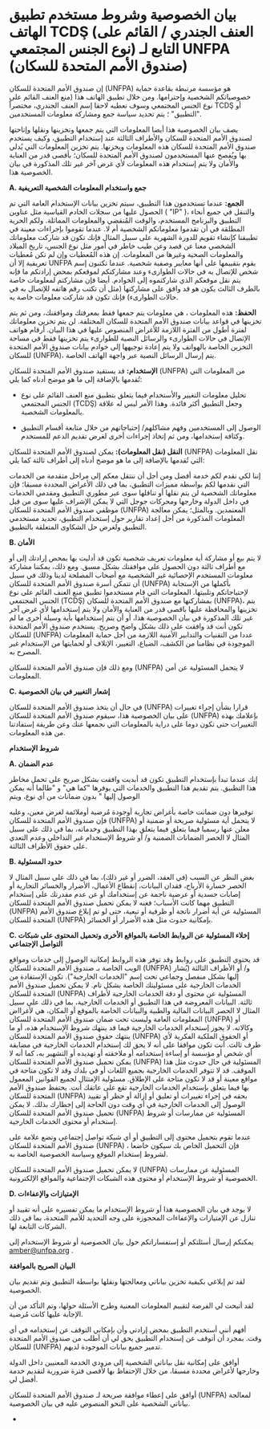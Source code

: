 # بيان الخصوصية وشروط مستخدم تطبيق الهاتف TCDŞ (العنف الجندري / القائم على نوع الجنس المجتمعي) التابع لـ UNFPA  (صندوق الأمم المتحدة للسكان) #

إن صندوق الأمم المتحدة للسكان (UNFPA) هو مؤسسة مرتبطة بقاعدة حماية خصوصياتكم الشخصية وإحترامها. ومن خلال تطبيق الهاتف هذا (منع العنف القائم على نوع الجنس المجتمعي وسوف نعطيه لاحقا إسم العنف الجندري، مختصراً TCDŞ أو "التطبيق" ؛ يتم تحديد سياسة جمع ومشاركة معلومات المستخدمين.

يصف بيان الخصوصية هذا أيضا المعلومات التي يتم جمعها وتخزينها ونقلها وإتاحتها لصندوق الأمم المتحدة للسكان والأطراف الثالثة عند إستخدام التطبيق، وكيف يستخدم صندوق الأمم المتحدة للسكان هذه المعلومات ويخزنها. يتم تخزين المعلومات التي يُدلي بها ويُفصح عنها المستخدمون لصندوق الأمم المتحدة للسكان؛ بأقصى قدر من العناية والأمان ولا يتم إستخدام هذه المعلومات لأي غرض آخر غير تلك المذكورة في بيان الخصوصية هذا.

**A. جمع واستخدام المعلومات الشخصية التعريفية**

**الجمع:** عندما تستخدمون هذا التطبيق، سيتم تخزين بيانات الإستخدام العامة التي تم الحصول عليها من سجلات الخادم القياسية مثل عناوين ( "IP" )، والتنقل في جميع أنحاء التطبيق والبرنامج المستخدم، والوقت المُنقضي والمعلومات المماثلة. ولكم الحرية المطلقة في أن تقدموا معلوماتكم الشخصية أم لا. عندما تقوموا بإجراءات معينة في تطبيقنا كإنشاء تقويم للدورة الشهرية على سبيل المثال فإنك تكون قد شاركت معلوماتك الشخصي معنا عن قصد وعن طيب خاطر في أمور مثل نوع الجنس، تاريخ الميلاد والمعلومات الصحية وغيرها من المعلومات. إن هذه المُعطيات وإن لم تكن مُعطيات تعريفية إلا أن UNFPA يقوم بتقييمها على أنها معايير وصفية شخصية. عندما تكتبون إسم شخص للإتصال به في حالات الطوارىء وعند مشاركتكم لموقعكم بمحض إرادتكم ما فإنه يتم نقل موقعكم الذي شاركتموه إلى الخوادم. أيضا فإن مشاركتم لمعلومات خاصة بالطرف الثالث يكون هو قد وافق على مشاركتها (مثل أن تكتب رقم هاتفه للإتصال به في حالات الطوارىء) فإنك تكون قد شاركت معلومات خاصة به.

**الحفظ:** هذه المعلومات ، هي معلومات يتم جمعها فقط بمعرفتك وموافقنك، ومن ثم يتم تخزينها في قواعد بيانات صندوق الأمم المتحدة للسكان المختلفة. لن يتم تخزين معلوماتك لفترة أطول من الفترة اللازمة للأغراض المنصوص عليها في هذا البيان. أرقام هواتف الإثصال في حالات الطوارىء والرسائل النصية للطوارىء يتم تخزينها فقط في مساحة التخزين الخاصة بالهواتف ولا يتم إعادة توجيهها إلى خوادم بيانات صندوق الأمم المتحدة للسكان (UNFPA)، يتم إرسال الرسائل النصية عبر واجهة الهاتف الخاصة.

**الإستخدام:** قد يستفيد صندوق الأمم المتحدة للسكان  (UNFPA) من المعلومات التي تُقدمها بالإضافة إلى ما هو موضح أدناه كما يلي:  

- تحليل معلومات التغيير والأستخدام فيما يتعلق بتطبيق منع العنف القائم على نوع الجنس المجتمعي (TCDŞ) وجعل التطبيق أكثر فائدة. وهذا الأمر ليس له علاقة بالمعلومات الشخصية.

- الوصول إلى المستخدمين وفهم مشاكلهم/ إحتياجاتهم من خلال متابعة أقسام التطبيق وكثافة إستخدامها، ومن ثم إتخاذ إجراءات أخرى لغرض تقديم الدعم للمستخدم.

**النقل (نقل المعلومات):** يمكن لصندوق الأمم المتحدة للسكان (UNFPA) نقل المعلومات التي تُقدمها بالإضافة إلى ما هو موضح أدناه إلى أطراف ثالثة كما يلي:

إننا لكي نقدم لكم خدمة أفضل ومن أجل أن ننتقل معكم إلى مراحل متقدمة من الخدمات التي نقدمها لكم  بواسطة مميزات التطبيق، بما في ذلك الأغراض المحددة مسبقا؛ فإن معلوماتك الشخصية لن يتم نقلها أو تناقلها سوى عبر مطوري التطبيق ومقدمي الخدمات في داخل الدولة وخارجها ومحركات جوجل التي لا يمكن الإشراف عليها سوى من قبل موظفي صندوق الأمم المتحدة للسكان (UNFPA)  المعتمدين. وبالمثل؛ يمكن معالجة المعلومات المذكورة من أجل إعداد تقارير حول إستخدام التطبيق، تحديد مستخدمي التطبيق ولغرض حل الشكاوى المتعلقة بالتطبيق.

**B. الأمان**

لا يتم بيع أو مشاركة أية معلومات تعريف شخصية تكون قد أدليت بها بمحض إرادتك إلى أو مع أطراف ثالثة دون الحصول على موافقتك بشكل مسبق. ومع ذلك، يمكننا مشاركة معلومات المستخدم الإحصائية غير الشخصية مع أصحاب المصلحة لدينا وذلك في سبيل أن تتمكن أسرة صندوق الأمم المتحدة للسكان (UNFPA) بأكملها من الإستجابة لإحتياجاتكم وتلبيتها. المعلومات التي قام مستخدموا تطبيق منع العنف القائم على نوع الجنس المجتمعي (TCDŞ) بمشاركتها مع صندوق الأمم المتحدة للسكان (UNFPA)، يتم تخزينها والمحافظة عليها باقصى قدر من العناية والأمان ولا يتم إستخدامها لأي غرض آخر غير تلك المذكورة في بيان الخصوصية هذا، أو أن يتم إستخدامها بأية وسيلة أخرى ما لم تكون أنت قد وافقت على ذلك بشكل واضح وصريح. يستخدم صندوق الأمم المتحدة للسكان (UNFPA) عددا من التقنيات والتدابير الأمنية اللازمة من أجل حماية المعلومات الموجودة في نظامنا من الكشف، الضياع، التغيير، الإتلاف أو لحمايتها من الإستخدام غير المصرح به.

ومع ذلك فإن صندوق الأمم المتحدة للسكان (UNFPA) لا يتحمل المسئولية عن أمن المعلومات.

**C. إشعار التغيير في بيان الخصوصية**

في حال أن يتخذ صندوق الأمم المتحدة للسكان (UNFPA) قرارا بشأن إجراء تغييرات على بيان الخصوصية هذا، سيقوم صندوق الأمم المتحدة للسكان (UNFPA) بإعلامك بهذه التغييرات حتى تكون دوما على دراية بالمعلومات التي نجمعها عنك وعن طريقة إستفادتنا من هذه المعلومات. 



**شروط الإستخدام**

**A. عدم الضمان**

إنك عندما تبدأ بإستخدام التطبيق تكون قد أبديت وافقت بشكل صريح على تحمل مخاطر هذا التطبيق. يتم تقديم هذا التطبيق والخدمات التي يوفرها "كما هي" و "طالما أنه يمكن الوصول إليها " بدون ضمانات من أي نوع، ويتم

توفيرها دون ضمانت خاصة بأغراض تجارية  أوجودة مُرضية أوملائمة لغرض معين، وعليه فإن صندوق الأمم المتحدة للسكان (UNFPA) لا يتحمل أية مسئولية صريحة أو ضمنية أو معلن عنها رسميا فيما يتعلق فيما يتعلق بهذا التطبيق وخدماته، بما في ذلك على سبيل المثال لا الحصر الضمانات الضمنية و/ أو شروط  الإستخدام غير التداخلي وعدم التعدي على حقوق الأطراف الثالثة. 

**B. حدود المسئولية**

بغض النظر عن السبب (في العقد، الضرر أو غير ذلك)، بما في ذلك على سبيل المثال لا الحصر خسارة الأرباح، فقدان البيانات، إنقطاع الأعمال، الأضرار والخسائر التجارية أو إصابات جسدية أو عرضية ناجمة عن إستخدامك أو عن عدم مقدرتك على إستخدام التطبيق مهما كانت الأسباب؛ فغنه لا يمكن تحميل صندوق الأمم المتحدة للسكان (UNFPA) المسئولية عن أية أضرار ناتجة أو ظرفية أو تبعية، حتى لو تم إبلاغ صندوق الأمم المتحدة للسكان (UNFPA) بإمكانية حدوث مثل هذه الأضرار أو الخسائر.

**C. إخلاء المسئولية عن الروابط الخاصة بالمواقع الأخرى وتحميل المحتوى على شبكات التواصل الإجتماعي**

قد يحتوي التطبيق على روابط وقد توفر هذه الروابط إمكانية الوصول إلى خدمات ومواقع الويب الخاصة بـ صندوق الأمم المتحدة للسكان (UNFPA) و/ أو الأطراف الثالثة (يُشار إليها بشكل منفصل وجماعي تحت إسم "الخدمات الخارجية"). تكون الإستفادة من الخدمات الخارجية على مسئوليتك الخاصة بشكل تام. لا يمكن تحميل صندوق الأمم المتحدة للسكان (UNFPA) المسئولية عن محتوى أو دقة الخدمات الخارجية لأطراف ثالثة. البيانات المعروضة في هذا التطبيق أو الخدمات الخارجية، بما في ذلك على سبيل المثال لا الحصر البيانات المالية والطبية والبيانات الخاصة بالموقع أو المكان، هي لأغرااض المعلومات العامة وليست تحت ضمان صندوق الأمم المتحدة للسكان (UNFPA) أو وكالاته. لا يجوز إستخدام الخدمات الخارجية فيما قد ينتهك شروط الإستخدام هذه، أو ما ينتهك حقوق صندوق الأمم المتحدة للسكان (UNFPA) أو الحقوق الملكية الفكرية لأي طرف ثالث. أنت تكون موافقا على أنه لا يحق لك إستخدام الخدمات الخارجية في مضايقة أي شخص أو مؤسسة أو إساءة إستخدامه أو ملاحقته أو تهديده أو التشهير به، كما أنه لا يمكن تحميل صندوق الأمم المتحدة للسكان (UNFPA) المسئولية في حال حدوث مثل هذا الموقف. قد لا تتوفر الخدمات الخارجية بجميع اللغات أو في بلدك وقد لا تكون متاحة في مواقع معينة أو قد لا تكون متاحة على الإطلاق. مسئولية الإمتثال لجميع القوانين المعمول بها فيما يتعلق بإستخدام الخدمات الخارجية تقع على عاتقك أنت. يحتفظ صندوق الأمم المتحدة للسكان (UNFPA) بحقه في إجراء تغييرات أو تعليق أو إزالة أو حظر أو تقييد الوصول إلى الخدمات الخارجية في أي وقت دون الحاجة إلى إخطارك بذلك. لا يمكن تحميل صندوق الأمم المتحدة للسكان (UNFPA) المسئولية عن ممارسات أو شروط إستخدام أو محتوى الخدمات الخارجية. 

عندما تقوم بتحميل محتوى إلى التطبيق أو أي شبكة تواصل إجتماعي وتضع علامة على صندوق الأمم المتحدة للسكان (UNFPA) ، فإن التحميل الخاص بك سيكون خاضعا لشروط إستخدام الموقع وسياسة الخصوصية الخاصة به.

لا يمكن تحميل صندوق الأمم المتحدة للسكان (UNFPA) المسئولية عن ممارسات الخصوصية أو شروط الإستخدام أو محتوى هذه الشبكات الإجتماعية والمواقع الإلكترونية. 

**D. الإمتيازات والإعفاءات**

لا يوجد في بيان الخصوصية هذا أو شروط الإستخدام ما يمكن تفسيره على أنه تقييد أو تنازل عن الإمتيازات والإعفاءات المحجوزة على وجه التحديد للأمم المتحدة، بما في ذلك الشركات التابعة لها.

يمكنكم إرسال أسئلتكم أو إستفساراتكم حول بيان الخصوصية أو شروط الإستخدام إلى  amber@unfpa.org  .

**البيان الصريح بالموافقة**

لقد تم إبلاغي بكيفية تخزين بياناتي ومعالجتها ونقلها بواسطة التطبيق وتم تقديم بيان الخصوصية. 

لقد أتيحت لي الفرصة لتقييم المعلومات المعنية وطرح الأسئلة حولها، وتم التأكد من أن الإجابة عليها كانت مُرضية.

أفهم أنني أستخدم التطبيق بمحض إرادتي وأن بإمكاني التوقف عن إستخدامه في أي وقت. بمجرد أن أتوقف عن إستخدام التطبيق يحق لي أن أطلب من صندوق الأمم المتحدة للسكان (UNFPA) تدمير جميع بيانات الموجودة لديهم. 

أوافق على إمكانية نقل بياناتي الشخصية إلى مزودي الخدمة المعنيين داخل الدولة وخارجها لأغراض محددة مسبقا، من خلال الإحتفاظ بها لأقصى فترة ضرورية لتقديم خدمة أفضل لي. 

أوافق على إعطاء موافقة صريحة لـ صندوق الأمم المتحدة للسكان (UNFPA) لمعالجة بياناتي الشخصية على النحو المنصوص عليه في بيان الخصوصية. 

-
